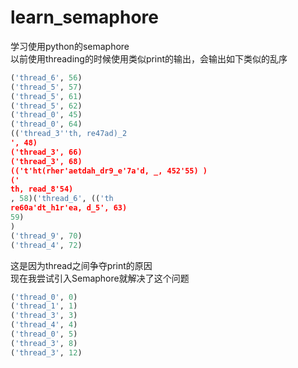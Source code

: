 # learn_semaphore
学习使用python的semaphore <br>
以前使用threading的时候使用类似print的输出，会输出如下类似的乱序 <br>
```python
('thread_6', 56)
('thread_5', 57)
('thread_5', 61)
('thread_5', 62)
('thread_0', 45)
('thread_0', 64)
(('thread_3''th, re47ad)_2
', 48)
('thread_3', 66)
('thread_3', 68)
(('t'ht(rher'aetdah_dr9_e'7a'd, _, 452'55) )
('
th, read_8'54)
, 58)('thread_6', (('th
re60a'dt_h1r'ea, d_5', 63)
59)
)
('thread_9', 70)
('thread_4', 72)

```
这是因为thread之间争夺print的原因 <br>
现在我尝试引入Semaphore就解决了这个问题
```python
('thread_0', 0)
('thread_1', 1)
('thread_3', 3)
('thread_4', 4)
('thread_0', 5)
('thread_3', 8)
('thread_3', 12)

```